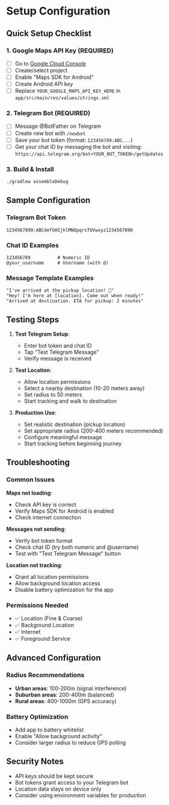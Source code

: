# Setup Configuration

## Quick Setup Checklist

### 1. Google Maps API Key (REQUIRED)
- [ ] Go to [Google Cloud Console](https://console.cloud.google.com/)
- [ ] Create/select project
- [ ] Enable "Maps SDK for Android"
- [ ] Create Android API key
- [ ] Replace `YOUR_GOOGLE_MAPS_API_KEY_HERE` in `app/src/main/res/values/strings.xml`

### 2. Telegram Bot (REQUIRED)
- [ ] Message @BotFather on Telegram
- [ ] Create new bot with `/newbot`
- [ ] Save your bot token (format: `123456789:ABC...`)
- [ ] Get your chat ID by messaging the bot and visiting:
  `https://api.telegram.org/bot<YOUR_BOT_TOKEN>/getUpdates`

### 3. Build & Install
```bash
./gradlew assembleDebug
```

## Sample Configuration

### Telegram Bot Token
```
1234567890:ABCdefGHIjklMNOpqrsTUVwxyz1234567890
```

### Chat ID Examples
```
123456789          # Numeric ID
@your_username     # Username (with @)
```

### Message Template Examples
```
"I've arrived at the pickup location! 🚗"
"Hey! I'm here at [location]. Come out when ready!"
"Arrived at destination. ETA for pickup: 2 minutes"
```

## Testing Steps

1. **Test Telegram Setup**:
   - Enter bot token and chat ID
   - Tap "Test Telegram Message"
   - Verify message is received

2. **Test Location**:
   - Allow location permissions
   - Select a nearby destination (10-20 meters away)
   - Set radius to 50 meters
   - Start tracking and walk to destination

3. **Production Use**:
   - Set realistic destination (pickup location)
   - Set appropriate radius (200-400 meters recommended)
   - Configure meaningful message
   - Start tracking before beginning journey

## Troubleshooting

### Common Issues

**Maps not loading**:
- Check API key is correct
- Verify Maps SDK for Android is enabled
- Check internet connection

**Messages not sending**:
- Verify bot token format
- Check chat ID (try both numeric and @username)
- Test with "Test Telegram Message" button

**Location not tracking**:
- Grant all location permissions
- Allow background location access
- Disable battery optimization for the app

### Permissions Needed
- ✅ Location (Fine & Coarse)
- ✅ Background Location 
- ✅ Internet
- ✅ Foreground Service

## Advanced Configuration

### Radius Recommendations
- **Urban areas**: 100-200m (signal interference)
- **Suburban areas**: 200-400m (balanced)
- **Rural areas**: 400-1000m (GPS accuracy)

### Battery Optimization
- Add app to battery whitelist
- Enable "Allow background activity"
- Consider larger radius to reduce GPS polling

## Security Notes

- API keys should be kept secure
- Bot tokens grant access to your Telegram bot
- Location data stays on device only
- Consider using environment variables for production
